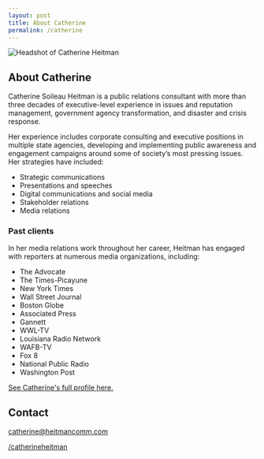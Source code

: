 ```yaml
---
layout: post
title: About Catherine
permalink: /catherine
---
```


![Headshot of Catherine Heitman](https://heit.mn/heitmancomm.com/assets/headshot.png)

## About Catherine

Catherine Soileau Heitman is a public relations consultant with more than three decades of executive-level experience in issues and reputation management, government agency transformation, and disaster and crisis response.

Her experience includes corporate consulting and executive positions in multiple state agencies, developing and implementing public awareness and engagement campaigns around some of society’s most pressing issues. Her strategies have included:

- Strategic communications
- Presentations and speeches
- Digital communications and social media
- Stakeholder relations
- Media relations

### Past clients
In her media relations work throughout her career, Heitman has engaged with reporters at numerous media organizations, including:

- The Advocate
- The Times-Picayune
- New York Times
- Wall Street Journal
- Boston Globe
- Associated Press
- Gannett
- WWL-TV
- Louisiana Radio Network
- WAFB-TV
- Fox 8
- National Public Radio
- Washington Post

[See Catherine's full profile here.](https://www.linkedin.com/in/catherineheitman/)

## Contact

<i class="bi bi-envelope"></i> [catherine@heitmancomm.com](catherine@heitmancomm.com)

<i class="bi bi-linkedin"></i> [/catherineheitman](https://www.linkedin.com/in/catherineheitman/)
